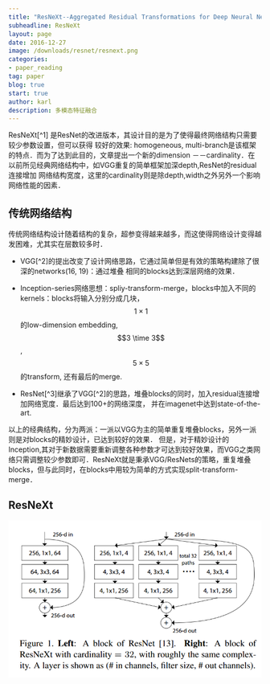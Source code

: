 ```yaml
---
title: "ResNeXt--Aggregated Residual Transformations for Deep Neural Networks"
subheadline: ResNeXt
layout: page
date: 2016-12-27
image: /downloads/resnet/resnext.png
categories: 
- paper_reading
tag: paper
blog: true
start: true
author: karl
description: 多模态特征融合
---  
```


ResNeXt[^1] 是ResNet的改进版本，其设计目的是为了使得最终网络结构只需要较少参数设置，但可以获得
较好的效果: homogeneous, multi-branch是该框架的特点．而为了达到此目的，文章提出一个新的dimension
－－cardinality．在以前所见经典网络结构中，如VGG重复的简单框架加深depth,ResNet的residual连接增加
网络结构宽度，这里的cardinality则是除depth,width之外另外一个影响网络性能的因素．　　

## 传统网络结构　　


传统网络结构设计随着结构的复杂，超参变得越来越多，而这使得网络设计变得越发困难，尤其实在层数较多时．　　

* VGG[^2]的提出改变了设计网络思路，它通过简单但是有效的策略构建除了很深的networks(16, 19)：通过堆叠
相同的blocks达到深层网络的效果．  

* Inception-series网络思想：spliy-transform-merge，blocks中加入不同的kernels：blocks将输入分别分成几块，
$$1 \times 1$$的low-dimension embedding, $$3 \time 3$$, $$5 \times 5$$的transform, 还有最后的merge.  

* ResNet[^3]继承了VGG[^2]的思路，堆叠blocks的同时，加入residual连接增加网络宽度．最后达到100+的网络深度，
并在imagenet中达到state-of-the-art.  


以上的经典结构，分为两派：一派以VGG为主的简单重复堆叠blocks，另外一派则是对blocks的精妙设计，已达到较好的效果．
但是，对于精妙设计的Inception,其对于新数据需要重新调整各种参数才可达到较好效果，而VGG之类网络只需调整较少参数即可．ResNeXt就是秉承VGG/ResNets的策略，重复堆叠blocks，但与此同时，在blocks中用较为简单的方式实现split-transform-merge．　　

## ResNeXt  

![image](/downloads/resnet/1.png)
